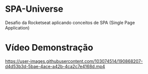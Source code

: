# SPA-Universe
Desafio da Rocketseat aplicando conceitos de SPA (Single Page Application)

# Vídeo Demonstração


https://user-images.githubusercontent.com/103074514/190868207-d4d53b3d-5bae-4ace-a42b-4ca2c7e4168d.mp4

